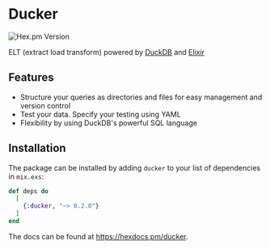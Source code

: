 # Ducker

![Hex.pm Version](https://img.shields.io/hexpm/v/ducker?style=for-the-badge&link=https%3A%2F%2Fhexdocs.pm%2Fducker)

ELT (extract load transform) powered by [DuckDB](https://duckdb.org/) and [Elixir](https://elixir-lang.org/)

## Features

- Structure your queries as directories and files for easy management and version control
- Test your data. Specify your testing using YAML
- Flexibility by using DuckDB's powerful SQL language

## Installation

The package can be installed by adding `ducker` to your list of dependencies in `mix.exs`:

```elixir
def deps do
  [
    {:ducker, "~> 0.2.0"}
  ]
end
```

The docs can be found at <https://hexdocs.pm/ducker>.
